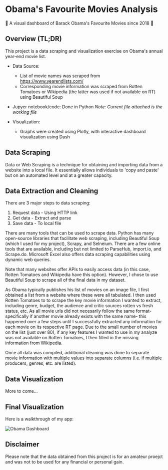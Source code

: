 # Obama's Favourite Movies Analysis
:movie_camera: A visual dashboard of Barack Obama's Favourite Movies since 2018 :movie_camera:

## Overview (TL;DR)

This project is a data scraping and visualization exercise on Obama's annual year-end movie list. 

- Data Source:  
  - List of movie names was scraped from https://www.yearendlists.com/
  - Corresponding movie information was scraped from Rotten Tomatoes or Wikipedia (the latter was used if not available on RT) using Beautiful Soup
  
- Jupyer notebook/code: Done in Python    *Note: Current file attached is the working file*

- Visualization: 
  - Graphs were created using Plotly, with interactive dashboard visualization using Dash  


## Data Scraping

Data or Web Scraping is a technique for obtaining and importing data from a website into a local file. It essentially allows individuals to 'copy and paste' but on an automated level and at a greater capacity.

## Data Extraction and Cleaning 

There are 3 major steps to data scraping:
1. Request data - Using HTTP link
2. Get data - Extract and parse 
3. Save data - To local file 

There are many tools that can be used to scrape data. Python has many open-source libraries that facilitate web scraping, including Beautiful Soup (which I used for my project), Scrapy, and Selneium. There are a few online tools that are available, including but not limited to ParseHub, import.io, and Scrape.do. Microsoft Excel also offers data scraping capabilities using dynamic web queries. 

Note that many websites offer APIs to easily access data (in this case, Rotten Tomatoes and Wikipedia have this option). However, I chose to use Beautiful Soup to scrape all of the final data in my dataset.

As Obama typically publishes his list of movies on an image file, I first obtained a list from a website where these were all tabulated. I then used Rotten Tomatoes to to scrape the key movie information I wanted to extract, including genre, budget, the audience and critic sources rotten vs fresh status, etc. As all movie urls did not necesarily follow the same format- specifically if another movie already exists with the same name- this happened over a few steps until I successfully extracted any information for each movie on its respective RT page. Due to the small number of movies on the list (just over 80), if any key features I wanted to use in my analyze was not available on Rotten Tomatoes, I then filled in the missing information from Wikipedia.

Once all data was compiled, additional cleaning was done to separate movie information with multiple values into separate columns (i.e. if multiple producers, genres, etc. are listed). 


## Data Visualization

More to come...


## Final Visualization

Here is a walkthrough of my app:

![Obama Dashboard](https://user-images.githubusercontent.com/104465263/219374690-3f5b1545-e394-4a73-b8f8-860cfe307e61.gif)



## Disclaimer

Please note that the data obtained from this project is for an amateur proejct and was not to be used for any financial or personal gain. 

